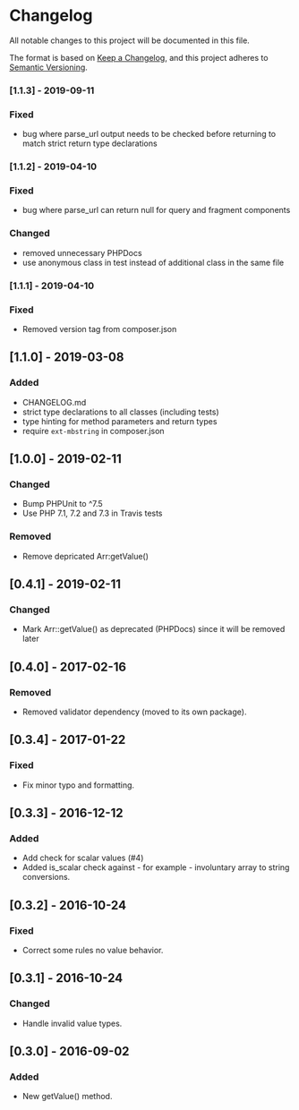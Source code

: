 # Changelog
All notable changes to this project will be documented in this file.

The format is based on [Keep a Changelog](https://keepachangelog.com/en/1.0.0/),
and this project adheres to [Semantic Versioning](https://semver.org/spec/v2.0.0.html).

### [1.1.3] - 2019-09-11
### Fixed
- bug where parse_url output needs to be checked before returning to match strict return type declarations

### [1.1.2] - 2019-04-10
### Fixed
- bug where parse_url can return null for query and fragment components

### Changed
- removed unnecessary  PHPDocs
- use anonymous class in test instead of additional class in the same file 

### [1.1.1] - 2019-04-10
### Fixed
- Removed version tag from composer.json

## [1.1.0] - 2019-03-08
### Added
- CHANGELOG.md
- strict type declarations to all classes (including tests)
- type hinting for method parameters and return types
- require `ext-mbstring` in composer.json

## [1.0.0] - 2019-02-11
### Changed
- Bump PHPUnit to ^7.5
- Use PHP 7.1, 7.2 and 7.3 in Travis tests

### Removed
- Remove depricated Arr:getValue()

## [0.4.1] - 2019-02-11
### Changed
- Mark Arr::getValue() as deprecated (PHPDocs) since it will be removed later

## [0.4.0] - 2017-02-16
### Removed
- Removed validator dependency (moved to its own package).

## [0.3.4] - 2017-01-22
### Fixed
- Fix minor typo and formatting.

## [0.3.3] - 2016-12-12
### Added
- Add check for scalar values (#4)
- Added is_scalar check against - for example - involuntary array to string conversions.

## [0.3.2] - 2016-10-24
### Fixed
- Correct some rules no value behavior.

## [0.3.1] - 2016-10-24
### Changed
- Handle invalid value types.

## [0.3.0] - 2016-09-02
### Added
- New getValue() method. 
